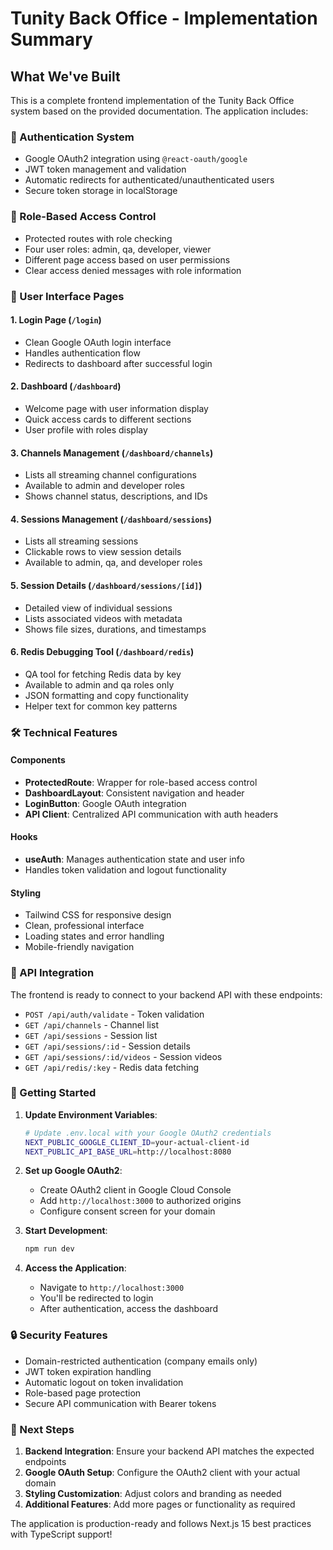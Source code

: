 # Tunity Back Office - Implementation Summary

## What We've Built

This is a complete frontend implementation of the Tunity Back Office system based on the provided documentation. The application includes:

### 🔐 Authentication System

- Google OAuth2 integration using `@react-oauth/google`
- JWT token management and validation
- Automatic redirects for authenticated/unauthenticated users
- Secure token storage in localStorage

### 🎯 Role-Based Access Control

- Protected routes with role checking
- Four user roles: admin, qa, developer, viewer
- Different page access based on user permissions
- Clear access denied messages with role information

### 📱 User Interface Pages

#### 1. **Login Page** (`/login`)

- Clean Google OAuth login interface
- Handles authentication flow
- Redirects to dashboard after successful login

#### 2. **Dashboard** (`/dashboard`)

- Welcome page with user information display
- Quick access cards to different sections
- User profile with roles display

#### 3. **Channels Management** (`/dashboard/channels`)

- Lists all streaming channel configurations
- Available to admin and developer roles
- Shows channel status, descriptions, and IDs

#### 4. **Sessions Management** (`/dashboard/sessions`)

- Lists all streaming sessions
- Clickable rows to view session details
- Available to admin, qa, and developer roles

#### 5. **Session Details** (`/dashboard/sessions/[id]`)

- Detailed view of individual sessions
- Lists associated videos with metadata
- Shows file sizes, durations, and timestamps

#### 6. **Redis Debugging Tool** (`/dashboard/redis`)

- QA tool for fetching Redis data by key
- Available to admin and qa roles only
- JSON formatting and copy functionality
- Helper text for common key patterns

### 🛠️ Technical Features

#### Components

- **ProtectedRoute**: Wrapper for role-based access control
- **DashboardLayout**: Consistent navigation and header
- **LoginButton**: Google OAuth integration
- **API Client**: Centralized API communication with auth headers

#### Hooks

- **useAuth**: Manages authentication state and user info
- Handles token validation and logout functionality

#### Styling

- Tailwind CSS for responsive design
- Clean, professional interface
- Loading states and error handling
- Mobile-friendly navigation

### 🔌 API Integration

The frontend is ready to connect to your backend API with these endpoints:

- `POST /api/auth/validate` - Token validation
- `GET /api/channels` - Channel list
- `GET /api/sessions` - Session list
- `GET /api/sessions/:id` - Session details
- `GET /api/sessions/:id/videos` - Session videos
- `GET /api/redis/:key` - Redis data fetching

### 🚀 Getting Started

1. **Update Environment Variables**:

   ```bash
   # Update .env.local with your Google OAuth2 credentials
   NEXT_PUBLIC_GOOGLE_CLIENT_ID=your-actual-client-id
   NEXT_PUBLIC_API_BASE_URL=http://localhost:8080
   ```

2. **Set up Google OAuth2**:

   - Create OAuth2 client in Google Cloud Console
   - Add `http://localhost:3000` to authorized origins
   - Configure consent screen for your domain

3. **Start Development**:

   ```bash
   npm run dev
   ```

4. **Access the Application**:
   - Navigate to `http://localhost:3000`
   - You'll be redirected to login
   - After authentication, access the dashboard

### 🔒 Security Features

- Domain-restricted authentication (company emails only)
- JWT token expiration handling
- Automatic logout on token invalidation
- Role-based page protection
- Secure API communication with Bearer tokens

### 📝 Next Steps

1. **Backend Integration**: Ensure your backend API matches the expected endpoints
2. **Google OAuth Setup**: Configure the OAuth2 client with your actual domain
3. **Styling Customization**: Adjust colors and branding as needed
4. **Additional Features**: Add more pages or functionality as required

The application is production-ready and follows Next.js 15 best practices with TypeScript support!
